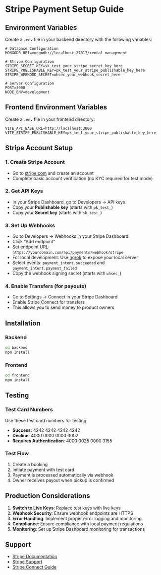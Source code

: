 # Stripe Payment Setup Guide

## Environment Variables

Create a `.env` file in your backend directory with the following variables:

```env
# Database Configuration
MONGODB_URI=mongodb://localhost:27017/rental_management

# Stripe Configuration
STRIPE_SECRET_KEY=sk_test_your_stripe_secret_key_here
STRIPE_PUBLISHABLE_KEY=pk_test_your_stripe_publishable_key_here
STRIPE_WEBHOOK_SECRET=whsec_your_webhook_secret_here

# Server Configuration
PORT=3000
NODE_ENV=development
```

## Frontend Environment Variables

Create a `.env` file in your frontend directory:

```env
VITE_API_BASE_URL=http://localhost:3000
VITE_STRIPE_PUBLISHABLE_KEY=pk_test_your_stripe_publishable_key_here
```

## Stripe Account Setup

### 1. Create Stripe Account
- Go to [stripe.com](https://stripe.com) and create an account
- Complete basic account verification (no KYC required for test mode)

### 2. Get API Keys
- In your Stripe Dashboard, go to Developers → API keys
- Copy your **Publishable key** (starts with `pk_test_`)
- Copy your **Secret key** (starts with `sk_test_`)

### 3. Set Up Webhooks
- Go to Developers → Webhooks in your Stripe Dashboard
- Click "Add endpoint"
- Set endpoint URL: `https://yourdomain.com/api/payments/webhook/stripe`
- For local development: Use [ngrok](https://ngrok.com) to expose your local server
- Select events: `payment_intent.succeeded` and `payment_intent.payment_failed`
- Copy the webhook signing secret (starts with `whsec_`)

### 4. Enable Transfers (for payouts)
- Go to Settings → Connect in your Stripe Dashboard
- Enable Stripe Connect for transfers
- This allows you to send money to product owners

## Installation

### Backend
```bash
cd backend
npm install
```

### Frontend
```bash
cd frontend
npm install
```

## Testing

### Test Card Numbers
Use these test card numbers for testing:

- **Success**: 4242 4242 4242 4242
- **Decline**: 4000 0000 0000 0002
- **Requires Authentication**: 4000 0025 0000 3155

### Test Flow
1. Create a booking
2. Initiate payment with test card
3. Payment is processed automatically via webhook
4. Owner receives payout when pickup is confirmed

## Production Considerations

1. **Switch to Live Keys**: Replace test keys with live keys
2. **Webhook Security**: Ensure webhook endpoints are HTTPS
3. **Error Handling**: Implement proper error logging and monitoring
4. **Compliance**: Ensure compliance with local payment regulations
5. **Monitoring**: Set up Stripe Dashboard monitoring for transactions

## Support

- [Stripe Documentation](https://stripe.com/docs)
- [Stripe Support](https://support.stripe.com)
- [Stripe Connect Guide](https://stripe.com/docs/connect) 